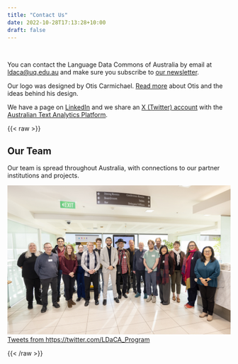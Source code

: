 ```yaml
---
title: "Contact Us"
date: 2022-10-28T17:13:28+10:00
draft: false
---
```


<br>

You can contact the Language Data Commons of Australia by email at [ldaca@uq.edu.au](mailto:ldaca@uq.edu.au) and make sure you subscribe to [our newsletter](http://eepurl.com/irhylw).

Our logo was designed by Otis Carmichael. [Read more](/designer/) about Otis and the ideas behind his design.

We have a page on [LinkedIn](https://www.linkedin.com/company/ldaca/) and we share an [X (Twitter) account](https://twitter.com/LDaCA_Program) with the [Australian Text Analytics Platform](https://www.atap.edu.au).<br>

{{< raw >}}

<div class="flex_container" style="gap: 5%;">
    <div class="flex_item team_div">
        <h2>Our Team</h2>
        <p>Our team is spread throughout Australia, with connections to our partner institutions and projects. </p>
        <img src="/contact/ldaca-team.jpg">
    </div>
    <div class="twitter flex_item">
        <a class="twitter-timeline"
            href="https://twitter.com/LDaCA_Program"
            data-height="600"
            data-width="600"
            data-chrome="nofooter noborders">
            Tweets from https://twitter.com/LDaCA_Program
        </a>
    </div>

</div>

{{< /raw >}}

<br>
